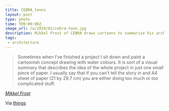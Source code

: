 ```yaml
---
title: CEBRA_toons
layout: post
type: photo
time: T09:00:00Z
image_url: /u/2010/01/cebra-toon.jpg
description: Mikkel Frost of CEBRA draws cartoons to summarise his architectural projects.
tags:
 - architecture
---
```


> Sometimes when I've finished a project I sit down and paint a cartoonish concept drawing with water colours. It is sort of a visual summary that describes the idea of the whole project in just one small piece of paper. I usually say that if you can't tell the story in and A4 sheet of paper (21 by 29.7 cm) you are either doing too much or too complicated stuff.

_[Mikkel Frost](http://cebratoons.blogspot.com/)_

Via [things](http://www.thingsmagazine.net/2010/01/many-splendoured-things.htm)